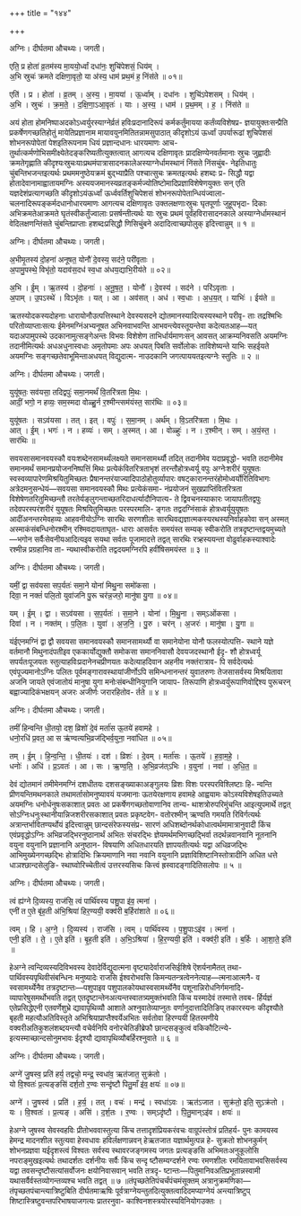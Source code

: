 +++
title = "१४४"

+++


अग्निः। दीर्घतमा औचथ्यः। जगती।

एति॒ प्र होता॑ व्र॒तम॑स्य मा॒ययो॒र्ध्वां दधा॑नः॒ शुचि॑पेशसं॒ धिय॑म् ।  
अ॒भि स्रुचः॑ क्रमते दक्षिणा॒वृतो॒ या अ॑स्य॒ धाम॑ प्रथ॒मं ह॒ निंस॑ते ॥ ०१॥

एति॑ । प्र । होता॑ । व्र॒तम् । अ॒स्य॒ । मा॒यया॑ । ऊ॒र्ध्वाम् । दधा॑नः । शुचि॑ऽपेशसम् । धिय॑म् ।  
अ॒भि । स्रुचः॑ । क्र॒म॒ते॒ । द॒क्षि॒णा॒ऽआ॒वृतः॑ । याः । अ॒स्य॒ । धाम॑ । प्र॒थ॒मम् । ह॒ । निंस॑ते ॥

अयं होता होमनिष्पाअदकोऽध्वर्युरस्याग्नेर्व्रतं हविःप्रदानादिरूपं कर्मकर्तुंमायया कर्तंव्यविशेषप्र- ज्ञयायुक्तःसन्प्रैति प्रकर्षेणगच्छतिहोतुं मायेतिप्रज्ञानाम मायावयुनमितितन्नामसुपाठात् कीदृशोऽयं ऊर्ध्वां उपर्यारूढां शुचिपेशसं शोभनरूपोपेतां पेशइतिरूपनाम धियं प्रज्ञान्दधानः धारयमाणः आच- तुर्थात्कर्मणोभिसमीक्ष्येतेदङ्करिष्यतीत्युक्तत्वात् आगत्यच दक्षिणावृतः प्रादक्षिण्येनवर्तमानाः स्रुचः जुह्वादीः क्रमतेगृह्णाति कीदृश्यःस्रुचःयाःप्रथमंपात्रासादनकालेअस्याग्नेर्धामस्थानं निंसते निंसचुंब- नेइतिधातुः चुंबन्तिभजन्तइत्यर्थः प्रथममनुष्ठेयक्रमं बुद्भ्याप्रैति पश्चात्सुचः क्रमतइत्यर्थः हशब्दः प्र- सिद्धौ यद्वा होतादेवानामाह्वातायमग्निः अस्ययजमानस्यव्रतङ्कर्मज्योतिष्टोमादिप्रज्ञाविशेषेणयुक्तः सन् एति यज्ञदेशंप्रत्यागच्छति कीदृशोऽयंऊर्ध्वां ऊर्ध्ववर्तिशुचिपेशसं शोभनरूपोपेतान्धियंज्वाला- चलनादिरूपङ्कर्मदधानोधारयमाणः आगत्यच दक्षिणावृतः उक्तलक्षणाःस्रुचः घृतपूर्णाः जुहूपभृदा- दिकाः अभिक्रमतेआक्रमते घृतंस्वीकर्तुंज्वालाः प्रसर्षन्तीत्यर्थः याः स्रुचः प्रथमं पूर्वंहविरासादनकाले अस्याग्नेर्धामस्थानं वेदिलक्षणन्तिंसते चुंबन्तिप्राप्ताः हशब्दःप्रसिद्धौ णिसिचुंबने अदादित्वाच्छपोलुक् इदित्त्वान्नुम् ॥ १ ॥

अग्निः। दीर्घतमा औचथ्यः। जगती।

अ॒भीमृ॒तस्य॑ दो॒हना॑ अनूषत॒ योनौ॑ दे॒वस्य॒ सद॑ने॒ परी॑वृताः ।  
अ॒पामु॒पस्थे॒ विभृ॑तो॒ यदाव॑स॒दध॑ स्व॒धा अ॑धय॒द्याभि॒रीय॑ते ॥ ०२॥

अ॒भि । ई॒म् । ऋ॒तस्य॑ । दो॒हनाः॑ । अ॒नू॒ष॒त॒ । योनौ॑ । दे॒वस्य॑ । सद॑ने । परि॑ऽवृताः ।  
अ॒पाम् । उ॒पऽस्थे॑ । विऽभृ॑तः । यत् । आ । अव॑सत् । अध॑ । स्व॒धाः । अ॒ध॒य॒त् । याभिः॑ । ईय॑ते ॥

ऋतस्योदकस्यदोहनाः धारायोनौउत्पत्तिस्थाने देवस्यसदने द्योतमानस्यादित्यस्यस्थाने परीवृ- ताः तद्रश्मिभिः परितोव्याप्ताःसत्यः ईमेनमग्निंअभ्यनूषत अभिनवाभवन्ति आभवन्त्येवस्तूयन्तेवा कदेत्यतआह—यत् यदाअपामुपस्थे उदकानामुत्सङ्गेअन्तः विभवः विशेशेण ताभिर्धार्यमाणःसन् आवसत् आक्रम्यनिवसति अयमग्निः तदानीमित्यर्थः अधअधुनास्वधाः अमृतोपमाः अपः अधयत् पिबति सर्वोलोकः ताविशेष्यन्ते याभिः सहईयते अयमग्निः सङ्गच्छतेवाभूमिन्ताअधयत् विद्युदात्म- नाउदकानि जगत्पाययतइत्यग्नेः स्तुतिः ॥ २ ॥

अग्निः। दीर्घतमा औचथ्यः। जगती।

युयू॑षतः॒ सव॑यसा॒ तदिद्वपुः॑ समा॒नमर्थं॑ वि॒तरि॑त्रता मि॒थः ।  
आदीं॒ भगो॒ न हव्यः॒ सम॒स्मदा वोळ्हु॒र्न र॒श्मीन्त्सम॑यंस्त॒ सार॑थिः ॥ ०३॥

युयू॑षतः । सऽव॑यसा । तत् । इत् । वपुः॑ । स॒मा॒नम् । अर्थ॑म् । वि॒ऽतरि॑त्रता । मि॒थः ।  
आत् । ई॒म् । भगः॑ । न । हव्यः॑ । सम् । अ॒स्मत् । आ । वोळ्हुः॑ । न । र॒श्मीन् । सम् । अ॒यं॒स्त॒ । सार॑थिः ॥

सवयसासमानवयस्कौ वयःशब्देनसामर्थ्यंलक्ष्यते समानसामर्थ्यौ तदित् तदानीमेव यदाप्रवृद्धो- भवति तदानीमेव समानमर्थं समानप्रयोजननिष्पत्तिं मिथः प्रत्येकंवितरित्रताभृशं तरन्तौहोत्रध्वर्यू वपुः अग्नेःशरीरं युयूषतः स्वस्वव्यापारेणमिश्रयितुमिच्छतः प्रैषानन्तरंयाज्यादिपाठोहोतुर्व्यापारः वषट्कारानन्तरंहोमोध्वर्योरितिविभागः अत्रेदमनुसन्धेयं—सवयसा समानवयस्कौ मिथः प्रत्येकंसमा- नंप्रयोजनं सुखप्राप्तिंवितरित्रता विशेषेणतरितुमिच्छन्तौ तरतेर्यङ्लुगन्ताच्छतरिदाधर्त्यादौनिपात्य- ते द्विवचनस्याकारः जायापतीतद्वपुः तदेवपरस्परंशरीरं युयूषतः मिश्रयितुमिच्छतः परस्परमालि- ङ्गतः तद्वदग्निंसाकं होत्रध्वर्यूयुयूषतः आदींअनन्तरमेवहव्यः आहवनीयोऽग्निः सारथिः सरणशीलः सारथिवद्यज्ञात्मकस्यरथस्यनिर्वाहकोवा सन् अस्मत् अस्माकंसंबन्धिनोरश्मीन् रश्मिवदायताघृत- धाराः आसर्वतः समयंस्त सम्यक् स्वीकरोति तत्रदृष्टान्तद्वयमुच्यते—भगोन सर्वैःसेवनीयआदित्यइव सयथा सर्वतः पूजामादत्ते तद्वत् सारथिः रत्र्हस्ययन्ता वोढुर्वाहकस्याश्वादेः रश्मीन्न प्रग्रहानिव ता- न्यथास्वीकरोति तद्वदयमग्निरपि हवींषिसमयंस्त ॥ ३ ॥

अग्निः। दीर्घतमा औचथ्यः। जगती।

यमीं॒ द्वा सव॑यसा सप॒र्यतः॑ समा॒ने योना॑ मिथु॒ना समो॑कसा ।  
दिवा॒ न नक्तं॑ पलि॒तो युवा॑जनि पु॒रू चर॑न्न॒जरो॒ मानु॑षा यु॒गा ॥ ०४॥

यम् । ई॒म् । द्वा । सऽव॑यसा । स॒प॒र्यतः॑ । स॒मा॒ने । योना॑ । मि॒थु॒ना । सम्ऽओ॑कसा ।  
दिवा॑ । न । नक्त॑म् । प॒लि॒तः । युवा॑ । अ॒ज॒नि॒ । पु॒रु । चर॑न् । अ॒जरः॑ । मानु॑षा । यु॒गा ॥

यंईएनमग्निं द्वा द्वौ सवयसा समानवयस्कौ समानसामर्थ्यौ वा समानेयोना योनौ फलस्योत्पत्ति- स्थाने यज्ञे वर्तमानौ मिथुनादंपतीइव एककार्योद्युक्तौ समोकसा समाननिवासौ देवयजदस्थानौ ईदृ- शौ होत्रध्वर्यू सपर्यतःपूजयतः स्तुत्याहविःप्रदानेनचप्रीणयतः कदेत्याहदिवान अहनीव नक्तंरात्राव- पि सर्वदेत्यर्थः एवंपूज्यमानोऽग्निः पलितः पूर्वमङ्गारावस्थायांजीर्णोऽपि समिन्धनानन्तरं युवातरुणः तेजसासर्वस्य मिश्रयितावा अजनि जायते एवंजातोयं मानुषा युगा मनोःसंबन्धीनियुगानि जायाप- तिरूपाणि होत्रध्वर्युरूपाणिवोद्दिश्य पुरूचरन् बह्वाज्यादिकंभक्षयन् अजरः अजीर्णः जरारहितोव- र्तते ॥ ४ ॥

अग्निः। दीर्घतमा औचथ्यः। जगती।

तमीं॑ हिन्वन्ति धी॒तयो॒ दश॒ व्रिशो॑ दे॒वं मर्ता॑स ऊ॒तये॑ हवामहे ।  
धनो॒रधि॑ प्र॒वत॒ आ स ऋ॑ण्वत्यभि॒व्रज॑द्भिर्व॒युना॒ नवा॑धित ॥ ०५॥

तम् । ई॒म् । हि॒न्व॒न्ति॒ । धी॒तयः॑ । दश॑ । व्रिशः॑ । दे॒वम् । मर्ता॑सः । ऊ॒तये॑ । ह॒वा॒म॒हे॒ ।  
धनोः॑ । अधि॑ । प्र॒ऽवतः॑ । आ । सः । ऋ॒ण्व॒ति॒ । अ॒भि॒व्रज॑त्ऽभिः । व॒युना॑ । नवा॑ । अ॒धि॒त॒ ॥

देवं द्योतमानं तमीमेनमग्निं दशधीतयः दशसङ्ख्याकाअङ्गुलयः व्रिशः विशः परस्परविश्लिष्टाः हि- न्वन्ति प्रीणयन्तिमथनकाले तथामर्तासोमनुष्यावयं यजमानाः ऊतयेरक्षणाय हवामहे आह्वयामः कोऽस्यविशेषइतिउच्यते अयमग्निः धनोर्धनुषःसकाशात् प्रवतः आ प्रकर्षेणगच्छतोवाणानिव तान्य- थाशत्रोरुपरिमुंचन्ति आइत्युपमार्थे तद्वत् सोऽग्निःधनुःस्थानीयान्निजशरीरसकाशात् प्रवतः प्रकृष्टवेग- वतोरश्मीन् ऋण्वति गमयति रिविर्गत्यर्थः अत्रान्तर्भावितण्यर्थोयं इदित्त्वान्नुम् छान्दसंरेफस्यसंप्र- सारणं अधिशब्दोनर्थकोधात्वर्थमामात्रानुवादी किंच एवंप्रवृद्धोऽग्निः अभिव्रजद्भिरनुष्ठानार्थं अभितः संचरद्भिः ज्ञेयमर्थमभिगच्छद्भिर्वा तदर्थन्नवानवानि नूतनानि वयुना वयुनानि प्रज्ञानानि अनुष्ठान- विषयाणि अधितधारयति ज्ञापयतीत्यर्थः यद्वा अधिव्रजद्भिः आभिमुख्येनगच्छद्भिः होत्रादिभिः क्रियमाणानि नवा नवानि वयुनानि प्रज्ञाविशिष्टानिस्तोत्रादीनि अधित धत्ते धाञश्छान्दसेलुङि- स्थाघ्वोरिच्चेतीत्वं उत्तरस्यसिचः कित्त्वं ह्रस्वादङ्गादितिसलोपः ॥ ५ ॥

अग्निः। दीर्घतमा औचथ्यः। जगती।

त्वं ह्य॑ग्ने दि॒व्यस्य॒ राज॑सि॒ त्वं पार्थि॑वस्य पशु॒पा इ॑व॒ त्मना॑ ।  
एनी॑ त ए॒ते बृ॑ह॒ती अ॑भि॒श्रिया॑ हिर॒ण्ययी॒ वक्व॑री ब॒र्हिरा॑शाते ॥ ०६॥

त्वम् । हि । अ॒ग्ने॒ । दि॒व्यस्य॑ । राज॑सि । त्वम् । पार्थि॑वस्य । प॒शु॒पाःऽइ॑व । त्मना॑ ।  
एनी॒ इति॑ । ते॒ । ए॒ते इति॑ । बृ॒ह॒ती इति॑ । अ॒भि॒ऽश्रिया॑ । हि॒र॒ण्ययी॒ इति॑ । वक्व॑री॒ इति॑ । ब॒र्हिः । आ॒शा॒ते॒ इति॑ ॥

हेअग्ने त्वन्दिव्यस्यदिविभवस्य देवादेर्विद्युदात्मना वृष्ट्यादेर्वाराजसिईशिषे ऎशर्यनामैतत् तथा- पार्थिवस्यपृथिवीसंबन्धिनः मनुष्यादेः राजसि ईश्वरोभवसि किमन्यतन्त्रत्वेननेत्याह—त्मनाआत्मनै- व स्वसामर्थ्येनैव तत्रदृष्टान्तः—पशुपाइव पशुपालकोयथास्वसामर्थ्येनैव पशूनान्निरोधनिर्गमनादि- व्यापारेषुसमर्थोभवति तद्वत् एतदॄष्टान्तेनअत्यन्तस्वातत्र्यमुक्तंभवति किंच यस्मादेवं तस्मात्ते तवब- र्हिर्यज्ञं एतेप्रसिद्धेएनी एतवर्णेशुभ्रे द्यावापृथिव्यौ आशाते अश्नुवातेव्याप्नुतः वर्णानुदात्तादितिङिप् तकारस्यनः कीदृश्यौते बृहती महत्यौअतिविस्तृते अभिश्रियाप्राप्तैश्वर्येअभितः सर्वतोवा हिरण्ययी हितरमणीये वक्वरीअतिकुशलंशब्दयन्त्यौ वचेर्वनिपि वनोरचेतिङीब्रेफौ छान्दसङ्कुत्वं वकिकौटित्न्ये- इत्यस्माच्छान्दसोनुमभावः ईदृश्यौ द्यावापृथिव्यौबर्हिरश्नुवाते ॥ ६ ॥

अग्निः। दीर्घतमा औचथ्यः। जगती।

अग्ने॑ जु॒षस्व॒ प्रति॑ हर्य॒ तद्वचो॒ मन्द्र॒ स्वधा॑व॒ ऋत॑जात॒ सुक्र॑तो ।  
यो वि॒श्वतः॑ प्र॒त्यङ्ङसि॑ दर्श॒तो र॒ण्वः सन्दृ॑ष्टौ पितु॒माँ इ॑व॒ क्षयः॑ ॥ ०७॥

अग्ने॑ । जु॒षस्व॑ । प्रति॑ । ह॒र्य॒ । तत् । वचः॑ । मन्द्र॑ । स्वधा॑ऽवः । ऋत॑ऽजात । सुक्र॑तो॒ इति॒ सुऽक्र॑तो ।  
यः । वि॒श्वतः॑ । प्र॒त्यङ् । असि॑ । द॒र्श॒तः । र॒ण्वः । सम्ऽदृ॑ष्टौ । पि॒तु॒मान्ऽइ॑व । क्षयः॑ ॥

हेअग्ने जुषस्व सेवस्वहविः प्रीतोभववास्तुत्या किंच तत्तादृशंप्रियकरंवचः वाग्रूपंस्तोत्रं प्रतिहर्य- पुनः कामयस्व हेमन्द्र मादनशील स्तुत्यवा हेस्वधावः हविर्लक्षणान्नवन् हेऋतजात यज्ञार्थमुत्पन्न हे- सुक्रतो शोभनकुर्मन् शोभनप्रज्ञवा यईदृशस्त्वं विश्वतः सर्वस्य स्थावरजङ्गमस्य जगतः प्रत्यङ्ङसि अभिमतःअनुकूलोसि नपराङ्मुखइत्यर्थः तथादर्शतः दर्शनीयः सर्वैः किंच सन्दृ ष्टौसम्यग्दर्शने रण्वः रमणशीलः रमयितावाभवसिसर्वस्य यद्वा तवसन्दृष्टौसत्यांसर्वोजनः क्षयोनिवासवान् भवति तत्रदृ- ष्टान्तः—पितुमानिवअतिप्रभूतान्नस्वामी यथासर्वैर्वस्तव्योगन्तव्यश्च भवति तद्वत् ॥ ७ ॥तंपृच्छतेतिपंचर्चंपंचमंसूक्तम् अत्रानुक्रमणिका—तंपृच्छतपंचान्त्यात्रिष्टुबिति दीर्घतमाऋषिः पूर्वत्राग्नेयन्तुतदित्युक्तत्वादिदमप्याग्नेयं अन्त्यात्रिष्टुप् शिष्टास्त्रिष्टुवन्तपरिभाषयाजगत्यः प्रातरनुवा- काश्विनशस्त्रयोरस्यविनियोगउक्तः ।